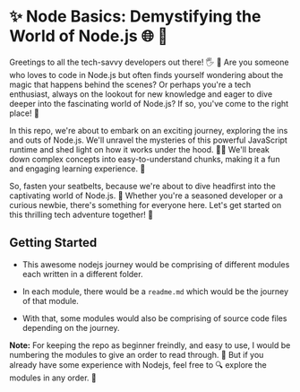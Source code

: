 # :sparkles: Node Basics: Demystifying the World of Node.js :globe_with_meridians: :rocket:

Greetings to all the tech-savvy developers out there! 🖐️ 
🎉 Are you someone who loves to code in Node.js but often finds yourself wondering about the magic that happens behind the scenes? Or perhaps you're a tech enthusiast, always on the lookout for new knowledge and eager to dive deeper into the fascinating world of Node.js? If so, you've come to the right place! 🎯

In this repo, we're about to embark on an exciting journey, exploring the ins and outs of Node.js. We'll unravel the mysteries of this powerful JavaScript runtime and shed light on how it works under the hood. 🕵️‍♂️ We'll break down complex concepts into easy-to-understand chunks, making it a fun and engaging learning experience. 🎈

So, fasten your seatbelts, because we're about to dive headfirst into the captivating world of Node.js. 🚀 Whether you're a seasoned developer or a curious newbie, there's something for everyone here. Let's get started on this thrilling tech adventure together! 🤝

## Getting Started

- This awesome nodejs journey would be comprising of different modules each written in a different folder.

- In each module, there would be a `readme.md` which would be the journey of that module.

- With that, some modules would also be comprising of source code files depending on the journey.

**Note:** For keeping the repo as beginner freindly, and easy to use, I would be numbering the modules to give an order to read through.
:book: But if you already have some experience with Nodejs, feel free to :mag: explore the modules in any order. :rocket:
